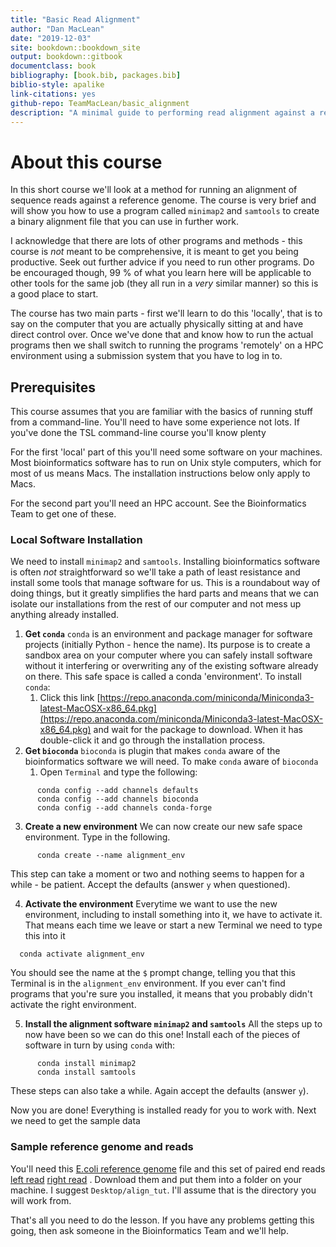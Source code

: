 ```yaml
--- 
title: "Basic Read Alignment"
author: "Dan MacLean"
date: "2019-12-03"
site: bookdown::bookdown_site
output: bookdown::gitbook
documentclass: book
bibliography: [book.bib, packages.bib]
biblio-style: apalike
link-citations: yes
github-repo: TeamMacLean/basic_alignment
description: "A minimal guide to performing read alignment against a reference"
---
```


# About this course

In this short course we'll look at a method for running an alignment of sequence reads against a reference genome. The course is very brief and will show you how to use a program called `minimap2` and `samtools` to create a binary alignment file that you can use in further work. 

I acknowledge that there are lots of other programs and methods - this course is _not_ meant to be comprehensive, it is meant to get you being productive. Seek out further advice if you need to run other programs. Do be encouraged though, 99 % of what you learn here will be applicable to other tools for the same job (they all run in a _very_ similar manner) so this is a good place to start. 

The course has two main parts - first we'll learn to do this 'locally', that is to say on the computer that you are actually physically sitting at and have direct control over. Once we've done that and know how to run the actual programs then we shall switch to running the programs 'remotely' on a HPC environment using a submission system that you have to log in to.

## Prerequisites

This course assumes that you are familiar with the basics of running stuff from a command-line. You'll need to have some experience not lots. If you've done the TSL command-line course you'll know plenty

For the first 'local' part of this you'll need some software on your machines. Most bioinformatics software has to run on Unix style computers, which for most of us means Macs. The installation instructions below only apply to Macs.

For the second part you'll need an HPC account. See the Bioinformatics Team to get one of these.


### Local Software Installation

We need to install `minimap2` and `samtools`. Installing bioinformatics software is often _not_ straightforward so we'll take a path of least resistance and install some tools that manage software for us. This is a roundabout way of doing things, but it greatly simplifies the hard parts and means that we can isolate our installations from the rest of our computer and not mess up anything already installed.


  1. **Get `conda`**
    `conda` is an environment and package manager for software projects (initially Python - hence the name). Its purpose is to create a sandbox area on your computer where you can safely install software without it interfering or overwriting any of the existing software already on there. This safe space is called a conda 'environment'. To install `conda`:
      1. Click this link [https://repo.anaconda.com/miniconda/Miniconda3-latest-MacOSX-x86_64.pkg](https://repo.anaconda.com/miniconda/Miniconda3-latest-MacOSX-x86_64.pkg) and wait for the package to download. When it has double-click it and go through the installation process.
  2. **Get `bioconda`**
    `bioconda` is plugin that makes `conda` aware of the bioinformatics software we will need. To make `conda` aware of `bioconda` 
      1. Open `Terminal` and type the following:
     
```
      conda config --add channels defaults
      conda config --add channels bioconda
      conda config --add channels conda-forge
```
  3. **Create a new environment**
  We can now create our new safe space environment. Type in the following.

```
      conda create --name alignment_env
```
  This step can take a moment or two and nothing seems to happen for a while - be patient. Accept the defaults (answer `y` when questioned).
  
  4. **Activate the environment**
  Everytime we want to use the new environment, including to install something into it, we have to activate it. That means each time we leave or start a new Terminal we need to type this into it
  
```
  conda activate alignment_env
```
  You should see the name at the `$` prompt change, telling you that this Terminal is in the `alignment_env` environment. If you ever can't find programs that you're sure you installed, it means that you probably didn't activate the right environment.
  
  5. **Install the alignment software `minimap2` and `samtools`**
  All the steps up to now have been so we can do this one! Install each of the pieces of software in turn by using `conda` with:
```
      conda install minimap2
      conda install samtools
```
These steps can also take a while. Again accept the defaults (answer `y`).

Now you are done! Everything is installed ready for you to work with. Next we need to get the sample data

### Sample reference genome and reads

You'll need this [E.coli reference genome](https://github.com/TeamMacLean/basic_alignment/blob/master/sample_data/ecoli_genome.fa) file and this set of paired end reads [left read](https://github.com/TeamMacLean/basic_alignment/blob/master/sample_data/ecoli_left_R1.fq) [right read](https://github.com/TeamMacLean/basic_alignment/blob/master/sample_data/ecoli_right_R2.fq) . Download them and put them into a folder on your machine. I suggest `Desktop/align_tut`. I'll assume that is the directory you will work from.


That's all you need to do the lesson. If you have any problems getting this going, then ask someone in the Bioinformatics Team and we'll help.





